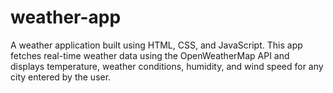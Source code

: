 # weather-app
A weather application built using HTML, CSS, and JavaScript. This app fetches real-time weather data using the OpenWeatherMap API and displays temperature, weather conditions, humidity, and wind speed for any city entered by the user.
